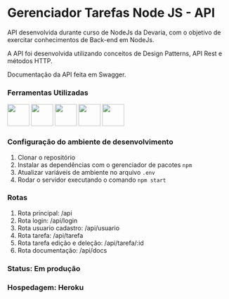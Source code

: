 # Gerenciador Tarefas Node JS - API

 API desenvolvida durante curso de NodeJs da Devaria, com o objetivo de exercitar conhecimentos de Back-end em NodeJs.
 
 A API foi desenvolvida utilizando conceitos de Design Patterns, API Rest e métodos HTTP.
 
 Documentação da API feita em Swagger.
 

 ### Ferramentas Utilizadas
<div>
<img src="https://cdn.jsdelivr.net/gh/devicons/devicon/icons/git/git-original.svg" width="50px" height="50px" /> <img src="https://user-images.githubusercontent.com/105378159/188524475-83652b5c-76fa-444e-8c10-faed1d113d7b.png" width="50px" height="50px" /> <img src="https://cdn.jsdelivr.net/gh/devicons/devicon/icons/vscode/vscode-original.svg" width="50px" height="50px" /> <img src="https://cdn.jsdelivr.net/gh/devicons/devicon/icons/nodejs/nodejs-original.svg" width="50px" height="50px"/> <img src="https://cdn.jsdelivr.net/gh/devicons/devicon/icons/mongodb/mongodb-plain-wordmark.svg" width="50px" height="50px" />
</div>

 ### Configuração do ambiente de desenvolvimento

 1. Clonar o repositório
 1. Instalar as dependências com o gerenciador de pacotes `npm`
 1. Atualizar variáveis de ambiente no arquivo `.env`
 1. Rodar o servidor executando o comando `npm start`
 
 ### Rotas
 
 1. Rota principal: /api
 1. Rota login: /api/login
 1. Rota usuario cadastro: /api/usuario
 1. Rota tarefa: /api/tarefa
 1. Rota tarefa edição e deleção: /api/tarefa/:id
 1. Rota documentação: /api/docs
 
 ### Status: Em produção

 ### Hospedagem: Heroku 
